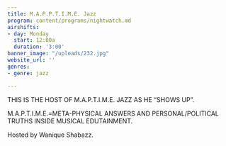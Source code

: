 ```yaml
---
title: M.A.P.P.T.I.M.E. Jazz
program: content/programs/nightwatch.md
airshifts:
- day: Monday
  start: 12:00a
  duration: '3:00'
banner_image: "/uploads/232.jpg"
website_url: ''
genres:
- genre: jazz

---
```

THIS IS THE HOST OF M.A.P.T.I.M.E. JAZZ AS HE “SHOWS UP”.

M.A.P.T.I.M.E.=META-PHYSICAL ANSWERS AND PERSONAL/POLITICAL TRUTHS INSIDE MUSICAL EDUTAINMENT.

Hosted by Wanique Shabazz.